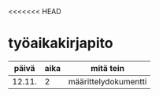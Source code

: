 <<<<<<< HEAD
# työaikakirjapito

| päivä |aika  | mitä tein |
| :----:|:-----|---------|
| 12.11.|   2  | määrittelydokumentti |
